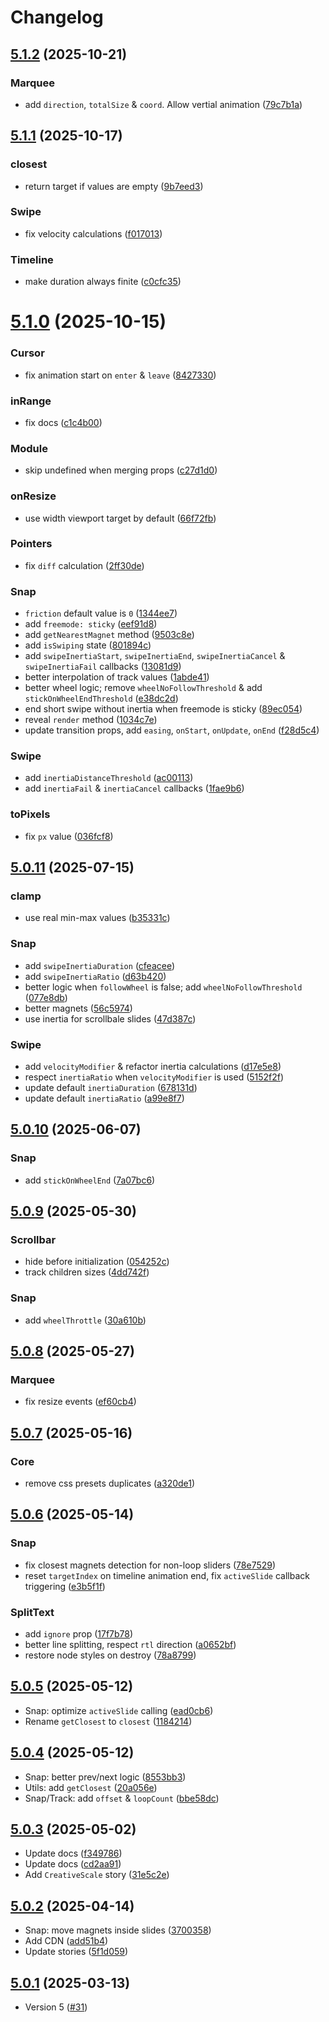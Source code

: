 # Changelog

## [5.1.2](https://github.com/antonbobrov/vevet/compare/v5.1.1...v5.1.2) (2025-10-21)


### Marquee

* add `direction`, `totalSize` & `coord`. Allow vertial animation ([79c7b1a](https://github.com/antonbobrov/vevet/commit/79c7b1a9061ddae5f4dba9eb0578be41e2a0344b))

## [5.1.1](https://github.com/antonbobrov/vevet/compare/v5.1.0...v5.1.1) (2025-10-17)


### closest

* return target if values are empty ([9b7eed3](https://github.com/antonbobrov/vevet/commit/9b7eed3e3a67ce6afd272c352e7b704bf9e57138))

### Swipe

* fix velocity calculations ([f017013](https://github.com/antonbobrov/vevet/commit/f017013951df11536f33019b63716cf21792b192))

### Timeline

* make duration always finite ([c0cfc35](https://github.com/antonbobrov/vevet/commit/c0cfc35184cd202f6e09446ff0ff807406ec4a61))

# [5.1.0](https://github.com/antonbobrov/vevet/compare/v5.0.11...v5.1.0) (2025-10-15)


### Cursor

* fix animation start on `enter` & `leave` ([8427330](https://github.com/antonbobrov/vevet/commit/8427330c681607a11af6bdced2447ad41ab97ed0))

### inRange

* fix docs ([c1c4b00](https://github.com/antonbobrov/vevet/commit/c1c4b00c6583ba15f08356e254d583dda4d522e5))

### Module

* skip undefined when merging props ([c27d1d0](https://github.com/antonbobrov/vevet/commit/c27d1d003cbdf3d0b7d1a5a85758e7898d1b2409))

### onResize

* use width viewport target by default ([66f72fb](https://github.com/antonbobrov/vevet/commit/66f72fb95fd33211fcab5adde16565d7455f49fd))

### Pointers

* fix `diff` calculation ([2ff30de](https://github.com/antonbobrov/vevet/commit/2ff30dea7ad4d80bcded9e5cb2ad3c6130dead39))

### Snap

* `friction` default value is `0` ([1344ee7](https://github.com/antonbobrov/vevet/commit/1344ee72425fd696df35c3c1e57ddda2a53eafbd))
* add `freemode: sticky` ([eef91d8](https://github.com/antonbobrov/vevet/commit/eef91d88e465d26057dbf5e7098332b6ed187813))
* add `getNearestMagnet` method ([9503c8e](https://github.com/antonbobrov/vevet/commit/9503c8ef8bb4a2c04367ccd9a4102a4af4dae465))
* add `isSwiping` state ([801894c](https://github.com/antonbobrov/vevet/commit/801894cfe551abda1901542b78848f6213430497))
* add `swipeInertiaStart`, `swipeInertiaEnd`, `swipeInertiaCancel` & `swipeInertiaFail` callbacks ([13081d9](https://github.com/antonbobrov/vevet/commit/13081d967f9e61db752375886c261889534821ea))
* better interpolation of track values ([1abde41](https://github.com/antonbobrov/vevet/commit/1abde417427ffb197d24a1a83410b2a207d5d37f))
* better wheel logic; remove `wheelNoFollowThreshold` & add `stickOnWheelEndThreshold` ([e38dc2d](https://github.com/antonbobrov/vevet/commit/e38dc2d453cb8807cc900b7bbceb3fe19b2bae40))
* end short swipe without inertia when freemode is sticky ([89ec054](https://github.com/antonbobrov/vevet/commit/89ec054198efed451669bfae2862167e0b7dfc5a))
* reveal `render` method ([1034c7e](https://github.com/antonbobrov/vevet/commit/1034c7e85e18b57df9a386944bff54ad14dcae35))
* update transition props, add `easing`, `onStart`, `onUpdate`, `onEnd` ([f28d5c4](https://github.com/antonbobrov/vevet/commit/f28d5c474b792f4bd3635f83ac039f99dc875bbc))

### Swipe

* add `inertiaDistanceThreshold` ([ac00113](https://github.com/antonbobrov/vevet/commit/ac001138ffea16d234b22892859e4306ad3b7b91))
* add `inertiaFail` & `inertiaCancel` callbacks ([1fae9b6](https://github.com/antonbobrov/vevet/commit/1fae9b6870454c8677d2f5cbf656ecbd1bb1a71a))

### toPixels

* fix `px` value ([036fcf8](https://github.com/antonbobrov/vevet/commit/036fcf877824309a1dcae99477a5a68c8fa23ddb))

## [5.0.11](https://github.com/antonbobrov/vevet/compare/v5.0.10...v5.0.11) (2025-07-15)


### clamp

* use real min-max values ([b35331c](https://github.com/antonbobrov/vevet/commit/b35331cfd80b6b697cd31dd31e54d1bec4635298))

### Snap

* add `swipeInertiaDuration` ([cfeacee](https://github.com/antonbobrov/vevet/commit/cfeaceeb305c2279c9fda37a5b51bd81a774f65a))
* add `swipeInertiaRatio` ([d63b420](https://github.com/antonbobrov/vevet/commit/d63b420ee40787a0a6ce2d40640d6ec651402007))
* better logic when `followWheel` is false; add `wheelNoFollowThreshold` ([077e8db](https://github.com/antonbobrov/vevet/commit/077e8db4340461987a1614987850b9b87717e8a3))
* better magnets ([56c5974](https://github.com/antonbobrov/vevet/commit/56c597408916d9bd91cf9aa3c5a504481d5f5daf))
* use inertia for scrollbale slides ([47d387c](https://github.com/antonbobrov/vevet/commit/47d387c426faae14324dfc292b1534f20cb481bb))

### Swipe

* add `velocityModifier` & refactor inertia calculations ([d17e5e8](https://github.com/antonbobrov/vevet/commit/d17e5e8a24648af4cd49646312f249c33e57b979))
* respect `inertiaRatio` when `velocityModifier` is used ([5152f2f](https://github.com/antonbobrov/vevet/commit/5152f2f0396a3d9d84abc766b678e120ffda3773))
* update default `inertiaDuration` ([678131d](https://github.com/antonbobrov/vevet/commit/678131d307ad1004465bb7a0819a00bd2d830943))
* update default `inertiaRatio` ([a99e8f7](https://github.com/antonbobrov/vevet/commit/a99e8f704707076ca01a73ef01196bee05600723))

## [5.0.10](https://github.com/antonbobrov/vevet/compare/v5.0.9...v5.0.10) (2025-06-07)


### Snap

* add `stickOnWheelEnd` ([7a07bc6](https://github.com/antonbobrov/vevet/commit/7a07bc67ac1cfc585613cabf99a098624f875898))

## [5.0.9](https://github.com/antonbobrov/vevet/compare/v5.0.8...v5.0.9) (2025-05-30)


### Scrollbar

* hide before initialization ([054252c](https://github.com/antonbobrov/vevet/commit/054252c7ec16389215e5dfa43f6329f677177d54))
* track children sizes ([4dd742f](https://github.com/antonbobrov/vevet/commit/4dd742f63b4a02d6c117f0c02578dbea89b27c68))

### Snap

* add `wheelThrottle` ([30a610b](https://github.com/antonbobrov/vevet/commit/30a610b6f81c8425e0cfb23080025408cc92bf50))

## [5.0.8](https://github.com/antonbobrov/vevet/compare/v5.0.7...v5.0.8) (2025-05-27)


### Marquee

* fix resize events ([ef60cb4](https://github.com/antonbobrov/vevet/commit/ef60cb491633b8e4c4db487df4c80c0d641c0df4))

## [5.0.7](https://github.com/antonbobrov/vevet/compare/v5.0.6...v5.0.7) (2025-05-16)


### Core

* remove css presets duplicates ([a320de1](https://github.com/antonbobrov/vevet/commit/a320de1af0382bf04da924103e365b97a9197b82))

## [5.0.6](https://github.com/antonbobrov/vevet/compare/v5.0.5...v5.0.6) (2025-05-14)


### Snap

* fix closest magnets detection for non-loop sliders ([78e7529](https://github.com/antonbobrov/vevet/commit/78e7529573648e3c64fd21faca1b9a5539a19a77))
* reset `targetIndex` on timeline animation end, fix `activeSlide` callback triggering ([e3b5f1f](https://github.com/antonbobrov/vevet/commit/e3b5f1f743beb42f79495e9a3e5dfc4c3ee55de6))

### SplitText

* add `ignore` prop ([17f7b78](https://github.com/antonbobrov/vevet/commit/17f7b785ab0cc887b666fa02601c8da464047d78))
* better line splitting, respect `rtl` direction ([a0652bf](https://github.com/antonbobrov/vevet/commit/a0652bfeade029f16bf4d067a21324093dc453aa))
* restore node styles on destroy ([78a8799](https://github.com/antonbobrov/vevet/commit/78a8799bd0c43a295a937b852a3d28cda545763f))

## [5.0.5](https://github.com/antonbobrov/vevet/compare/v5.0.4...v5.0.5) (2025-05-12)

* Snap: optimize `activeSlide` calling ([ead0cb6](https://github.com/antonbobrov/vevet/commit/ead0cb67c19e984a454ccdd8e1d6dae98b706195))
* Rename `getClosest` to `closest` ([1184214](https://github.com/antonbobrov/vevet/commit/11842149d91c4791db032be2d2bb748496ac1774))

## [5.0.4](https://github.com/antonbobrov/vevet/compare/v5.0.3...v5.0.4) (2025-05-12)

* Snap: better prev/next logic ([8553bb3](https://github.com/antonbobrov/vevet/commit/8553bb39cd642648b89a6c01c35ef8598bffd842))
* Utils: add `getClosest` ([20a056e](https://github.com/antonbobrov/vevet/commit/20a056ebc06dbdf55d8e2565017b5df41fbe45f5))
* Snap/Track: add `offset` & `loopCount` ([bbe58dc](https://github.com/antonbobrov/vevet/commit/bbe58dc2f84e2adecdc34a2031cf4d0b070593c0))

## [5.0.3](https://github.com/antonbobrov/vevet/compare/v5.0.2...v5.0.3) (2025-05-02)

* Update docs ([f349786](https://github.com/antonbobrov/vevet/commit/f3497860737a99c7176e4c68a909ba523f046562))
* Update docs ([cd2aa91](https://github.com/antonbobrov/vevet/commit/cd2aa91df76c92a56ce7ed0acdb2f846d1a8b25f))
* Add `CreativeScale` story ([31e5c2e](https://github.com/antonbobrov/vevet/commit/31e5c2e6acce9250336dac097ca6c805f261ae0f))

## [5.0.2](https://github.com/antonbobrov/vevet/compare/v5.0.1...v5.0.2) (2025-04-14)

* Snap: move magnets inside slides ([3700358](https://github.com/antonbobrov/vevet/commit/3700358edc352cc8125aac3644ac1c61c283ba54))
* Add CDN ([add51b4](https://github.com/antonbobrov/vevet/commit/add51b4a2768d7464e3546951b911154def7a365))
* Update stories ([5f1d059](https://github.com/antonbobrov/vevet/commit/5f1d05987f461028d2946cf0ce38ed725ee95f0c))

## [5.0.1](https://github.com/antonbobrov/vevet/compare/v5.0.0...v5.0.1) (2025-03-13)

* Version 5 ([#31](https://github.com/antonbobrov/vevet/pull/31))
